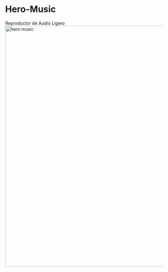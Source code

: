 # Hero-Music
Reproductor de Audio Ligero
<img width="1366" height="768" alt="hero music" src="https://github.com/user-attachments/assets/cfb8e6a1-5e5e-4562-9ce5-3402253129b3" />
